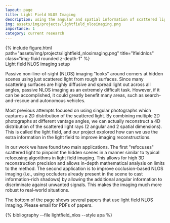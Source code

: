 ```yaml
---
layout: page
title: Light Field NLOS Imaging
description: using the angular and spatial information of scattered light to look around corners
img: assets/img/projects/lightfield_nlosimaging.png
importance: 1
category: current research
---
```


<div class="row">
    <div class="col-sm mt-3 mt-md-0">
        {% include figure.html path="assets/img/projects/lightfield_nlosimaging.png" title="lfieldnlos" class="img-fluid rounded z-depth-1" %}
    </div>
</div>
<div class="caption">
   Light field NLOS imaging setup
</div>

Passive non-line-of-sight (NLOS) imaging "looks" around corners at hidden scenes using just scattered light from rough surfaces. Since many scattering surfaces are highly diffusive and spread light out across all angles, passive NLOS imaging as an extremely difficult task. However, if it can be accomplished, it could greatly benefit many areas, such as search-and-rescue and autonomous vehicles.

Most previous attempts focused on using singular photographs which captures a 2D distribution of the scattered light. By combining multiple 2D photographs at different vantage angles, we can actually reconstruct a 4D distribution of the scattered light rays (2 angular and 2 spatial dimensions). This is called the light field, and our project explored how can we use the extra information in the light field to improve imaging reconstructions.

In our work we have found two main applications. The first "refocuses" scattered light to pinpoint the hidden scenes in a manner similar to typical refocusing algorithms in light field imaging. This allows for high 3D reconstruction precision and allows in-depth mathematical analysis on limits to the method. The second application is to improve occlusion-based NLOS imaging (i.e., using occluders already present in the scene to cast information-rich shadows) by allowing the additional angular information to discriminate against unwanted signals. This makes the imaging much more robust to real-world situations.

The bottom of the page shows several papers that use light field NLOS imaging. Please email for PDFs of papers.



<!-- _projects/lightfield_nlosimaging.md -->
<div class="publications">

{% bibliography --file lightfield_nlos --style apa %}

</div>
